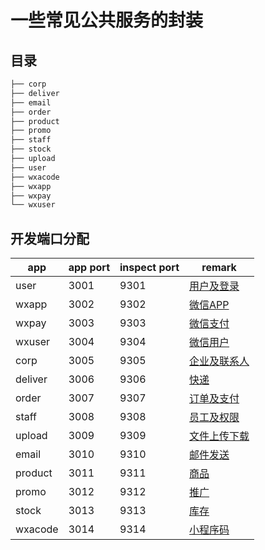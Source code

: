 # 一些常见公共服务的封装

## 目录

```sh
├── corp
├── deliver
├── email
├── order
├── product
├── promo
├── staff
├── stock
├── upload
├── user
├── wxacode
├── wxapp
├── wxpay
└── wxuser

```

## 开发端口分配

| app     | app port | inspect port | remark             |
|---------|----------|--------------|--------------------|
| user    | 3001     | 9301         | [用户及登录](./user)    |
| wxapp   | 3002     | 9302         | [微信APP](./wxapp)   |
| wxpay   | 3003     | 9303         | [微信支付](./wxpay)    |
| wxuser  | 3004     | 9304         | [微信用户](./wxuser)   |
| corp    | 3005     | 9305         | [企业及联系人](./corp)   |
| deliver | 3006     | 9306         | [快递](./deliver)    |
| order   | 3007     | 9307         | [订单及支付](./order)   |
| staff   | 3008     | 9308         | [员工及权限](./staff)   |
| upload  | 3009     | 9309         | [文件上传下载](./upload) |
| email   | 3010     | 9310         | [邮件发送](./email)    |
| product | 3011     | 9311         | [商品](./product)    |
| promo   | 3012     | 9312         | [推广](./promo)      |
| stock   | 3013     | 9313         | [库存](./stock)      |
| wxacode | 3014     | 9314         | [小程序码](./wxacode)  |
